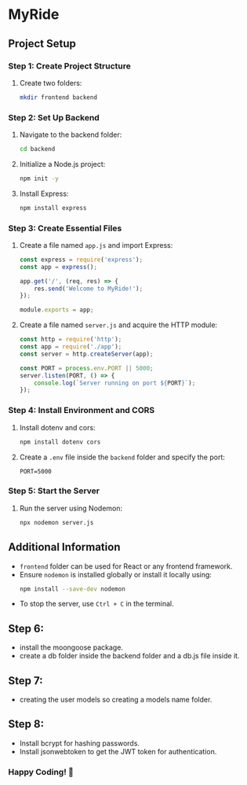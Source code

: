 # MyRide

## Project Setup

### Step 1: Create Project Structure
1. Create two folders:
   ```sh
   mkdir frontend backend
   ```

### Step 2: Set Up Backend
1. Navigate to the backend folder:
   ```sh
   cd backend
   ```
2. Initialize a Node.js project:
   ```sh
   npm init -y
   ```
3. Install Express:
   ```sh
   npm install express
   ```

### Step 3: Create Essential Files
1. Create a file named `app.js` and import Express:
   ```js
   const express = require('express');
   const app = express();

   app.get('/', (req, res) => {
       res.send('Welcome to MyRide!');
   });

   module.exports = app;
   ```

2. Create a file named `server.js` and acquire the HTTP module:
   ```js
   const http = require('http');
   const app = require('./app');
   const server = http.createServer(app);

   const PORT = process.env.PORT || 5000;
   server.listen(PORT, () => {
       console.log(`Server running on port ${PORT}`);
   });
   ```

### Step 4: Install Environment and CORS
1. Install dotenv and cors:
   ```sh
   npm install dotenv cors
   ```
2. Create a `.env` file inside the `backend` folder and specify the port:
   ```env
   PORT=5000
   ```

### Step 5: Start the Server
1. Run the server using Nodemon:
   ```sh
   npx nodemon server.js
   ```

## Additional Information
- `frontend` folder can be used for React or any frontend framework.
- Ensure `nodemon` is installed globally or install it locally using:
  ```sh
  npm install --save-dev nodemon
  ```
- To stop the server, use `Ctrl + C` in the terminal.

## Step 6:
- install the moongoose package.
- create a db folder inside the backend folder and a db.js file inside it.

## Step 7:
- creating the user models so creating a models name folder.

## Step 8:
- Install bcrypt for hashing passwords.
- Install jsonwebtoken to get the JWT token for authentication.

### Happy Coding! 🚀


